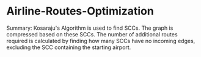 # Airline-Routes-Optimization
Summary:
Kosaraju's Algorithm is used to find SCCs.
The graph is compressed based on these SCCs.
The number of additional routes required is calculated by finding how many SCCs have no incoming edges, excluding the SCC containing the starting airport.
